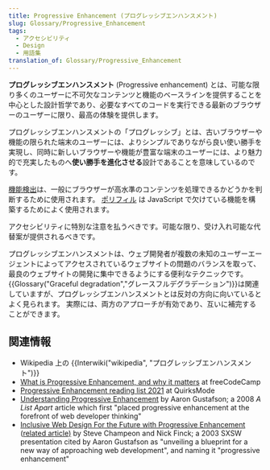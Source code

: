 ```yaml
---
title: Progressive Enhancement (プログレッシブエンハンスメント)
slug: Glossary/Progressive_Enhancement
tags:
  - アクセシビリティ
  - Design
  - 用語集
translation_of: Glossary/Progressive_Enhancement
---
```

**プログレッシブエンハンスメント** (Progressive enhancement) とは、可能な限り多くのユーザーに不可欠なコンテンツと機能のベースラインを提供することを中心とした設計哲学であり、必要なすべてのコードを実行できる最新のブラウザーのユーザーに限り、最高の体験を提供します。

プログレッシブエンハンスメントの「プログレッシブ」とは、古いブラウザーや機能の限られた端末のユーザーには、よりシンプルでありながら良い使い勝手を実現し、同時に新しいブラウザーや機能が豊富な端末のユーザーには、より魅力的で充実したものへ**使い勝手を進化させる**設計であることを意味しているのです。

[機能検出](/ja/docs/Learn/Tools_and_testing/Cross_browser_testing/Feature_detection)は、一般にブラウザーが高水準のコンテンツを処理できるかどうかを判断するために使用されます。 [ポリフィル](/ja/docs/Glossary/Polyfill) は JavaScript で欠けている機能を構築するためによく使用されます。

アクセシビリティに特別な注意を払うべきです。可能な限り、受け入れ可能な代替案が提供されるべきです。

プログレッシブエンハンスメントは、ウェブ開発者が複数の未知のユーザーエージェントによってアクセスされているウェブサイトの問題のバランスを取って、最良のウェブサイトの開発に集中できるようにする便利なテクニックです。 {{Glossary("Graceful degradation","グレースフルデグラデーション")}}は関連していますが、プログレッシブエンハンスメントとは反対の方向に向いているとよく見られます。 実際には、両方のアプローチが有効であり、互いに補完することができます。

## 関連情報

- Wikipedia 上の {{Interwiki("wikipedia", "プログレッシブエンハンスメント")}}
- [What is Progressive Enhancement, and why it matters](https://www.freecodecamp.org/news/what-is-progressive-enhancement-and-why-it-matters-e80c7aaf834a/) at freeCodeCamp
- [Progressive Enhancement reading list 2021](https://www.quirksmode.org/blog/archives/2021/02/progressive_enh_1.html) at QuirksMode
- [Understanding Progressive Enhancement](https://alistapart.com/article/understandingprogressiveenhancement/) by Aaron Gustafson; a 2008 _A List Apart_ article which first "placed progressive enhancement at the forefront of web developer thinking"
- [Inclusive Web Design For the Future with Progressive Enhancement](http://hesketh.com/publications/inclusive_web_design_for_the_future/) ([related article)](http://www.hesketh.com/progressive_enhancement_and_the_future_of_web_design.html) by Steve Champeon and Nick Finck; a 2003 SXSW presentation cited by Aaron Gustafson as "unveiling a blueprint for a new way of approaching web development", and naming it "progressive enhancement"
